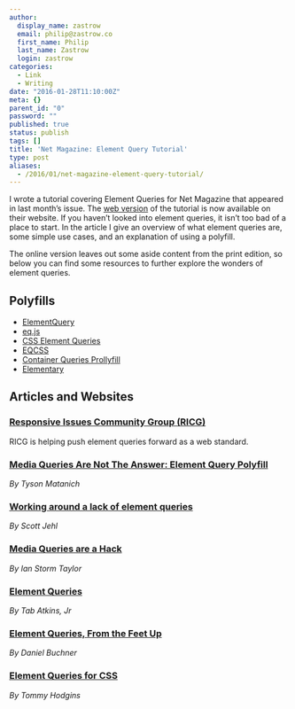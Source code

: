 ```yaml
---
author:
  display_name: zastrow
  email: philip@zastrow.co
  first_name: Philip
  last_name: Zastrow
  login: zastrow
categories:
  - Link
  - Writing
date: "2016-01-28T11:10:00Z"
meta: {}
parent_id: "0"
password: ""
published: true
status: publish
tags: []
title: 'Net Magazine: Element Query Tutorial'
type: post
aliases:
  - /2016/01/net-magazine-element-query-tutorial/
---
```

<p>I wrote a tutorial covering Element Queries for Net Magazine that appeared in last month’s issue. The <a href="http://www.creativebloq.com/web-design/container-based-rwd-element-queries-11618978">web version</a> of the tutorial is now available on their website. If you haven’t looked into element queries, it isn’t too bad of a place to start. In the article I give an overview of what element queries are, some simple use cases, and an explanation of using a polyfill.</p>
<p>The online version leaves out some aside content from the print edition, so below you can find some resources to further explore the wonders of element queries.</p>
<h2 id="polyfills">Polyfills</h2>
<ul>
<li><a href="https://github.com/tysonmatanich/elementQuery">ElementQuery</a></li>
<li><a href="https://github.com/Snugug/eq.js">eq.js</a></li>
<li><a href="https://github.com/Snugug/eq.js">CSS Element Queries</a></li>
<li><a href="http://eqcss.github.io/eqcss/">EQCSS</a></li>
<li><a href="https://github.com/ausi/cq-prolyfill">Container Queries Prollyfill</a></li>
<li><a href="https://github.com/filamentgroup/elementary">Elementary</a></li>
</ul>
<h2 id="articles-and-websites">Articles and Websites</h2>
<h3 id="responsive-issues-community-group-ricg"><a href="http://ricg.io">Responsive Issues Community Group (RICG)</a></h3>
<p>RICG is helping push element queries forward as a web standard.</p>
<h3 id="media-queries-are-not-the-answer-element-query-polyfill"><a href="http://www.smashingmagazine.com/2013/06/media-queries-are-not-the-answer-element-query-polyfill/">Media Queries Are Not The Answer: Element Query Polyfill</a></h3>
<p><em>By Tyson Matanich</em></p>
<h3 id="working-around-a-lack-of-element-queries"><a href="https://www.filamentgroup.com/lab/element-query-workarounds.html">Working around a lack of element queries</a></h3>
<p><em>By Scott Jehl</em></p>
<h3 id="media-queries-are-a-hack"><a href="http://ianstormtaylor.com/media-queries-are-a-hack/">Media Queries are a Hack</a></h3>
<p><em>By Ian Storm Taylor</em></p>
<h3 id="element-queries"><a href="http://www.xanthir.com/b4PR0">Element Queries</a></h3>
<p><em>By Tab Atkins, Jr</em></p>
<h3 id="element-queries-from-the-feet-up"><a href="http://www.backalleycoder.com/2014/04/18/element-queries-from-the-feet-up/">Element Queries, From the Feet Up</a></h3>
<p><em>By Daniel Buchner</em></p>
<h3 id="element-queries-for-css"><a href="http://codepen.io/tomhodgins/post/element-queries-for-css">Element Queries for CSS</a></h3>
<p><em>By Tommy Hodgins</em></p>
